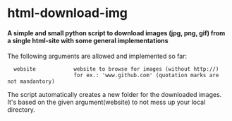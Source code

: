 # html-download-img
#### A simple and small python script to download images (jpg, png, gif) from a single html-site with some general implementations

The following arguments are allowed and implemented so far:
```
  website            website to browse for images (without http://)
                     for ex.: 'www.github.com' (quotation marks are not mandantory)
```
The script automatically creates a new folder for the downloaded images. It's based on the given argument(website)
to not mess up your local directory.
